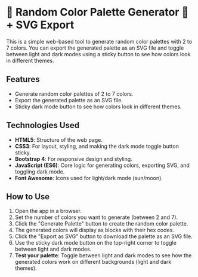 # 🎲 Random Color Palette Generator 🎨 + SVG Export

This is a simple web-based tool to generate random color palettes with 2 to 7 colors. You can export the generated palette as an SVG file and toggle between light and dark modes using a sticky button to see how colors look in different themes.

## Features

- Generate random color palettes of 2 to 7 colors.
- Export the generated palette as an SVG file.
- Sticky dark mode button to see how colors look in different themes.

## Technologies Used

- **HTML5**: Structure of the web page.
- **CSS3**: For layout, styling, and making the dark mode toggle button sticky.
- **Bootstrap 4**: For responsive design and styling.
- **JavaScript (ES6)**: Core logic for generating colors, exporting SVG, and toggling dark mode.
- **Font Awesome**: Icons used for light/dark mode (sun/moon).

## How to Use

1. Open the app in a browser.
2. Set the number of colors you want to generate (between 2 and 7).
3. Click the "Generate Palette" button to create the random color palette.
4. The generated colors will display as blocks with their hex codes.
5. Click the "Export as SVG" button to download the palette as an SVG file.
6. Use the sticky dark mode button on the top-right corner to toggle between light and dark modes.
7. **Test your palette**: Toggle between light and dark modes to see how the generated colors work on different backgrounds (light and dark themes).
